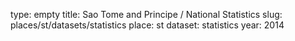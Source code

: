 type: empty
title: Sao Tome and Principe / National Statistics
slug: places/st/datasets/statistics
place: st
dataset: statistics
year: 2014

